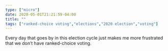 ```yaml
---
type: ["micro"]
date: 2020-05-01T21:21:59-04:00
title: ""
tags: ["ranked-choice voting","elections","2020 election","voting"]
---
```

Every day that goes by in this election cycle just makes me more frustrated that we don’t have ranked-choice voting.
